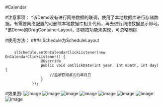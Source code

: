 #Calendar

#注意事项：
*该Demo没有进行网络数据的联调，使用了本地数据库进行存储数据，有需要网络配置的可删除本地数据库相关代码，再去进行网络数据显示即可。<br/>
*该Demo的DragContainerLayout，即拖拽功能未实现，可忽略删除

#使用方法：
###slSchedule为ScheduleLayout
###
        slSchedule.setOnCalendarClickListener(new OnCalendarClickListener() {
                    @Override
                    public void onClickDate(int year, int month, int day) {
                        //监听获得点击的年月日
                    }
                });

#效果图:
![image](https://github.com/xiaojianglaile/Calendar/blob/master/raw/jeek_image_0.gif)
![image](https://github.com/xiaojianglaile/Calendar/blob/master/raw/jeek_image_1.png)
![image](https://github.com/xiaojianglaile/Calendar/blob/master/raw/jeek_image_2.png)
![image](https://github.com/xiaojianglaile/Calendar/blob/master/raw/jeek_image_3.png)
![image](https://github.com/xiaojianglaile/Calendar/blob/master/raw/jeek_image_4.png)
![image](https://github.com/xiaojianglaile/Calendar/blob/master/raw/jeek_image_5.png)
![image](https://github.com/xiaojianglaile/Calendar/blob/master/raw/jeek_image_6.png)
![image](https://github.com/xiaojianglaile/Calendar/blob/master/raw/jeek_image_7.png)